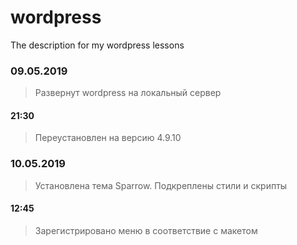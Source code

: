 # wordpress
The description for my wordpress lessons

### 09.05.2019
> Развернут wordpress на локальный сервер
#### 21:30
> Переустановлен на версию 4.9.10

### 10.05.2019
> Установлена тема Sparrow. Подкреплены стили и скрипты
#### 12:45
>Зарегистрировано меню в соответствие с макетом